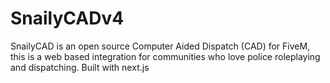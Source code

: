 # SnailyCADv4

SnailyCAD is an open source Computer Aided Dispatch (CAD) for FiveM, this is a web based integration for communities who love police roleplaying and dispatching. Built with next.js
